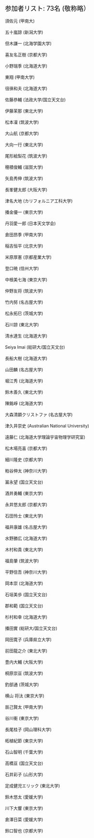 <span style="font-size: 150%; color: black;">参加者リスト: 73名 (敬称略）</span>
<br>
<br>
須佐元 (甲南大)<br>                                 
五十嵐諒 (新潟大学)<br>                             
但木謙一 (北海学園大学)<br>                         
喜友名正樹 (京都大学)<br>                           
小野瑞季 (北海道大学)<br>                           
東翔 (甲南大学)<br>                                 
徂徠和夫 (北海道大学)<br>                           
佐藤恭輔 (法政大学/国立天文台)<br>                  
伊藤茉那 (東北大学)<br>                             
松本凜 (筑波大学)<br>                               
大山航 (京都大学)<br>                               
大向一行 (東北大学)<br>                             
尾形絵梨花 (筑波大学)<br>                           
穂積俊輔 (滋賀大学)<br>                             
矢島秀伸 (筑波大学)<br>                             
長峯健太郎 (大阪大学)<br>                           
津名大地 (カリフォルニア工科大学)<br>               
播金優一 (東京大学)<br>                             
丹羽愛一郎 (日本天文学会)<br>                       
倉田昂季 (甲南大学)<br>                       
稲吉恒平 (北京大学)<br>                             
米原厚憲 (京都産業大学)<br>                         
登口暁 (信州大学)<br>                               
中根美七海 (東京大学)<br>                           
仲野友将 (筑波大学)<br>                             
竹内努 (名古屋大学)<br>                             
松永拓巳 (茨城大学)<br>                             
石川諒 (東北大学)<br>                               
清水達生 (北海道大学)<br>                           
Seiya Imai (総研大/国立天文台)<br>                  
長船大樹 (北海道大学)<br>                           
山田麟 (名古屋大学)<br>                             
堀江秀 (北海道大学)<br>                             
鈴木善久 (東北大学)<br>                             
陳銘崢 (北海道大学)<br>                             
大森清顕クリストファ (名古屋大学)<br>               
津久井崇史 (Australian National University)<br>     
遠藤仁 (北海道大学理論宇宙物理学研究室)<br>         
松木場亮喜 (京都大学)<br>                           
細川隆史 (京都大学)<br>                             
粕谷伸太 (神奈川大学)<br>                           
冨永望 (国立天文台)<br>                             
酒井勇輔 (東京大学)<br>                             
永井悠太郎 (京都大学)<br>                           
石田怜士 (東北大学)<br>                             
福井康雄 (名古屋大学)<br>                           
水野勝広 (北海道大学)<br>                           
木村和貴 (東北大学)<br>                             
福島肇 (筑波大学)<br>                               
平野信吾 (神奈川大学)<br>                           
岡本崇 (北海道大学)<br>                             
石垣美歩 (国立天文台)<br>                           
郡和範 (国立天文台)<br>                           
杉村和幸 (北海道大学)<br>                           
播田實 (総研大/国立天文台)<br>                      
岡田寛子 (兵庫県立大学)<br>                         
前田龍之介 (東北大学)<br>                           
豊内大輔 (大阪大学)<br>                             
桐原崇亘 (筑波大学)<br>                             
釣部通 (茨城大学)<br>                               
横山 将汰 (東京大学)<br>                            
辰己賢太 (甲南大学)<br>                             
谷川衝 (東京大学)<br>                               
長尾桂子 (岡山理科大学)<br>                         
柘植紀節 (東京大学)<br>                             
石山智明 (千葉大学)<br>                             
高橋亘 (国立天文台)<br>                             
石井彩子 (山形大学)<br>                             
定成健児エリック (東北大学)<br>                     
鈴木悠太 (愛媛大学)<br>                             
川下大響 (東京大学)<br>                             
倉澤日菜 (愛媛大学)<br>                             
鈴口智也 (京都大学)<br>                             

